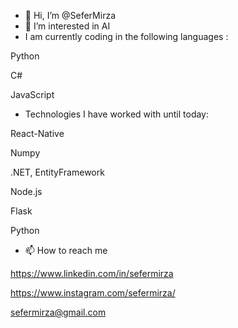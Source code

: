- 👋 Hi, I’m @SeferMirza
- 👀 I’m interested in AI
- I am currently coding in the following languages : 

Python

C#

JavaScript

- Technologies I have worked with until today: 

React-Native

Numpy

.NET, EntityFramework

Node.js

Flask

Python

- 📫 How to reach me 

https://www.linkedin.com/in/sefermirza

https://www.instagram.com/sefermirza/

sefermirza@gmail.com

<!---
SeferMirza/SeferMirza is a ✨ special ✨ repository because its `README.md` (this file) appears on your GitHub profile.
You can click the Preview link to take a look at your changes.
--->
